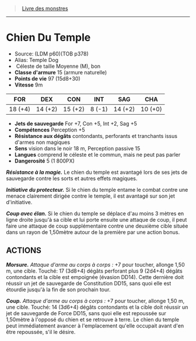 ﻿> [Livre des monstres](tome_of_beasts.md)

---

# Chien Du Temple

- Source: (LDM p60)(TOB p378)
- Alias: Temple Dog
-  Céleste de taille Moyenne (M), bon
- **Classe d'armure** 15 (armure naturelle)
- **Points de vie** 97 (15d8+30)
- **Vitesse** 9m

|FOR|DEX|CON|INT|SAG|CHA|
|---|---|---|---|---|---|
|18 (+4)|14 (+2)|15 (+2)|8 (-1)|14 (+2)|10 (+0)|

- **Jets de sauvegarde** For +7, Con +5, Int +2, Sag +5
- **Compétences** Perception +5
- **Résistance aux dégâts** contondants, perforants et tranchants issus d'armes non magiques
- **Sens** vision dans le noir 18 m, Perception passive 15
- **Langues** comprend le céleste et le commun, mais ne peut pas parler
- **Dangerosité** 5 (1 800PX)

**_Résistance à la magie._** Le chien du temple est avantagé lors de ses jets de sauvegarde contre les sorts et autres effets magiques.

**_Initiative du protecteur._** Si le chien du temple entame le combat contre une menace clairement dirigée contre le temple, il est avantagé sur son jet d'initiative.

**_Coup avec élan._** Si le chien du temple se déplace d'au moins 3 mètres en ligne droite jusqu'à sa cible et lui porte ensuite une attaque de coup, il peut faire une attaque de coup supplémentaire contre une deuxième cible située dans un rayon de 1,50mètre autour de la première par une action bonus.

## ACTIONS

**_Morsure._** _Attaque d'arme au corps à corps :_ +7 pour toucher, allonge 1,50 m, une cible. Touché: 17 (3d8+4) dégâts perforant plus 9 (2d4+4) dégâts contondants et la cible est empoignée (évasion DD14). Cette dernière doit réussir un jet de sauvegarde de Constitution DD15, sans quoi elle est étourdie jusqu'à la fin de son prochain tour.

**_Coup._** _Attaque d'arme au corps à corps :_ +7 pour toucher, allonge 1,50 m, une cible. Touché: 14 (3d6+4) dégâts contondants et la cible doit réussir un jet de sauvegarde de Force DD15, sans quoi elle est repoussée sur 1,50mètre à l'opposé du chien et se retrouve à terre. Le chien du temple peut immédiatement avancer à l'emplacement qu'elle occupait avant d'en être repoussée, s'il le désire.

